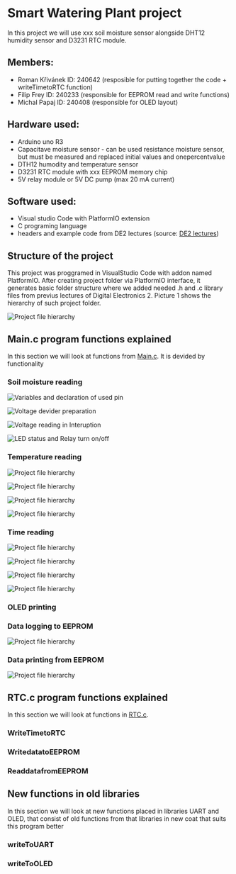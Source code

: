 # Smart Watering Plant project
In this project we will use xxx soil moisture sensor alongside DHT12 humidity sensor and D3231 RTC module.
## Members:
- Roman Křivánek ID: 240642 (resposible for putting together the code + writeTimetoRTC function)
- Filip Frey ID: 240233 (responsible for EEPROM read and write functions)
- Michal Papaj ID: 240408 (responsible for OLED layout)
## Hardware used: 
- Arduino uno R3
- Capacitave moisture sensor - can be used resistance moisture sensor, but must be measured and replaced initial values and onepercentvalue
- DTH12 humodity and temperature sensor
- D3231 RTC module with xxx EEPROM memory chip
- 5V relay module or 5V DC pump (max 20 mA current)
## Software used:
- Visual studio Code with PlatformIO extension
- C programing language
- headers and example code from DE2 lectures (source: [DE2 lectures](https://github.com/tomas-fryza/digital-electronics-2/tree/master/solutions))
## Structure of the project
This project was proggramed in VisualStudio Code with addon named PlatformIO. After creating project folder via PlatformIO interface, it generates basic folder structure where we added needed .h and .c library files from previus lectures of Digital Electronics 2. Picture 1 shows the hierarchy of such project folder.

![Project file hierarchy](pics/hierarchy.jpg)

## Main.c program functions explained
In this section we will look at functions from [Main.c](src/main.c). It is devided by functionality
### Soil moisture reading

![Variables and declaration of used pin](pics/soilVar.jpg)

![Voltage devider preparation](pics/soilPrep.jpg)

![Voltage reading in Interuption](pics/soilRead.jpg)

![LED status and Relay turn on/off](pics/soilStatus.jpg)

### Temperature reading

![Project file hierarchy](pics/hierarchy.jpg)

![Project file hierarchy](pics/hierarchy.jpg)

![Project file hierarchy](pics/hierarchy.jpg)

![Project file hierarchy](pics/hierarchy.jpg)

### Time reading

![Project file hierarchy](pics/hierarchy.jpg)

![Project file hierarchy](pics/hierarchy.jpg)

![Project file hierarchy](pics/hierarchy.jpg)

![Project file hierarchy](pics/hierarchy.jpg)

### OLED printing


### Data logging to EEPROM

![Project file hierarchy](pics/hierarchy.jpg)

### Data printing from EEPROM

![Project file hierarchy](pics/hierarchy.jpg)

## RTC.c program functions explained
In this section we will look at functions in [RTC.c](lib/TWI/RTC.c).
### WriteTimetoRTC
### WritedatatoEEPROM
### ReaddatafromEEPROM

## New functions in old libraries
In this section we will look at new functions placed in libraries UART and OLED, that consist of old functions from that libraries in new coat that suits this program better
### writeToUART

### writeToOLED

###

